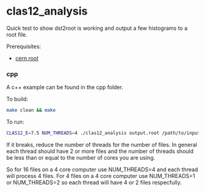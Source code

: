 # clas12_analysis

Quick test to show dst2root is working and output a few histograms to a root file.

Prerequisites:
* [cern root](https://root.cern.ch/)

### cpp
A c++ example can be found in the cpp folder.

To build:

```bash
make clean && make
```

To run:
```bash
CLAS12_E=7.5 NUM_THREADS=4 ./clas12_analysis output.root /path/to/input/*.root
```

If it breaks, reduce the number of threads for the number of files. In general each thread should have 2 or more files and the number of threads should be less than or equal to the number of cores you are using.

So for 16 files on a 4 core computer use NUM_THREADS=4 and each thread will process 4 files. For 4 files on a 4 core computer use NUM_THREADS=1 or NUM_THREADS=2 so each thread will have 4 or 2 files respecfully.
